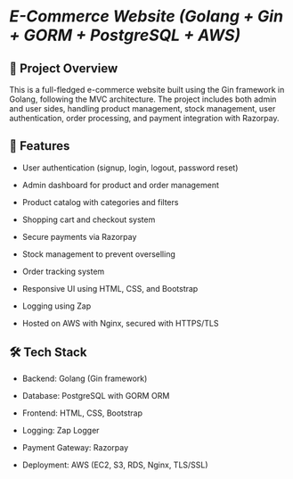 # ***E-Commerce Website (Golang + Gin + GORM + PostgreSQL + AWS)***

## 📌 Project Overview

This is a full-fledged e-commerce website built using the Gin framework in Golang, following the MVC architecture. The project includes both admin and user sides, handling product management, stock management, user authentication, order processing, and payment integration with Razorpay.

## 🚀 Features

- User authentication (signup, login, logout, password reset)

- Admin dashboard for product and order management

- Product catalog with categories and filters

- Shopping cart and checkout system

- Secure payments via Razorpay

- Stock management to prevent overselling

- Order tracking system

- Responsive UI using HTML, CSS, and Bootstrap

- Logging using Zap

- Hosted on AWS with Nginx, secured with HTTPS/TLS

## 🛠️ Tech Stack

- Backend: Golang (Gin framework)

- Database: PostgreSQL with GORM ORM

- Frontend: HTML, CSS, Bootstrap

- Logging: Zap Logger

- Payment Gateway: Razorpay

- Deployment: AWS (EC2, S3, RDS, Nginx, TLS/SSL)
